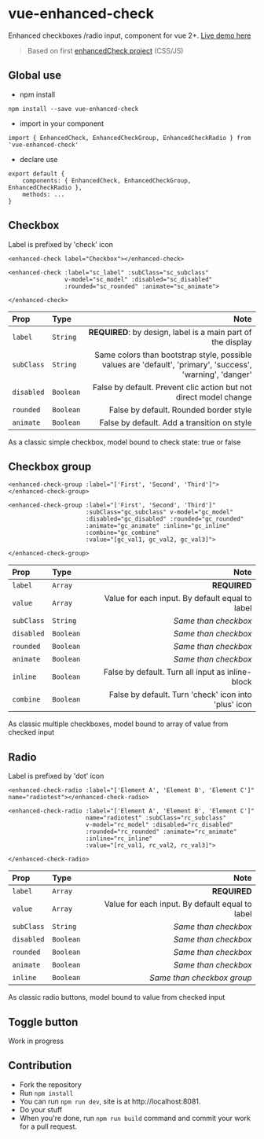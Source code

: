 # vue-enhanced-check

Enhanced checkboxes /radio input, component for vue 2+.
[Live demo here](https://keiwen.github.io/vue-enhancedCheck/)

> Based on first [enhancedCheck project](https://github.com/Keiwen/enhancedCheck) (CSS/JS)

## Global use
- npm install
```
npm install --save vue-enhanced-check
```
- import in your component
```
import { EnhancedCheck, EnhancedCheckGroup, EnhancedCheckRadio } from 'vue-enhanced-check'
```
- declare use
```
export default {
    components: { EnhancedCheck, EnhancedCheckGroup, EnhancedCheckRadio },
    methods: ...
}
```

## Checkbox
Label is prefixed by 'check' icon
```
<enhanced-check label="Checkbox"></enhanced-check>
```
```
<enhanced-check :label="sc_label" :subClass="sc_subclass"
                v-model="sc_model" :disabled="sc_disabled"
                :rounded="sc_rounded" :animate="sc_animate">

</enhanced-check>
```


| Prop | Type | Note
| :--- | :--- | ---: |
| `label` | `String` | **REQUIRED**: by design, label is a main part of the display |
| `subClass` | `String` | Same colors than bootstrap style, possible values are 'default', 'primary', 'success', 'warning', 'danger' |
| `disabled` | `Boolean` | False by default. Prevent clic action but not direct model change |
| `rounded` | `Boolean` | False by default. Rounded border style |
| `animate` | `Boolean` | False by default. Add a transition on style |

As a classic simple checkbox, model bound to check state: true or false


## Checkbox group
```
<enhanced-check-group :label="['First', 'Second', 'Third']"></enhanced-check-group>
```
```
<enhanced-check-group :label="['First', 'Second', 'Third']"
                      :subClass="gc_subclass" v-model="gc_model"
                      :disabled="gc_disabled" :rounded="gc_rounded"
                      :animate="gc_animate" :inline="gc_inline"
                      :combine="gc_combine"
                      :value="[gc_val1, gc_val2, gc_val3]">
    
</enhanced-check-group>
```


| Prop | Type | Note
| :--- | :--- | ---: |
| `label` | `Array` | **REQUIRED** |
| `value` | `Array` | Value for each input. By default equal to label |
| `subClass` | `String` | *Same than checkbox* |
| `disabled` | `Boolean` | *Same than checkbox* |
| `rounded` | `Boolean` | *Same than checkbox* |
| `animate` | `Boolean` | *Same than checkbox* |
| `inline` | `Boolean` | False by default. Turn all input as inline-block |
| `combine` | `Boolean` | False by default. Turn 'check' icon into 'plus' icon |

As classic multiple checkboxes, model bound to array of value from checked input


## Radio
Label is prefixed by 'dot' icon
```
<enhanced-check-radio :label="['Element A', 'Element B', 'Element C']" name="radiotest"></enhanced-check-radio>
```
```
<enhanced-check-radio :label="['Element A', 'Element B', 'Element C']"
                      name="radiotest" :subClass="rc_subclass"
                      v-model="rc_model" :disabled="rc_disabled"
                      :rounded="rc_rounded" :animate="rc_animate"
                      :inline="rc_inline"
                      :value="[rc_val1, rc_val2, rc_val3]">

</enhanced-check-radio>
```


| Prop | Type | Note
| :--- | :--- | ---: |
| `label` | `Array` | **REQUIRED** |
| `value` | `Array` | Value for each input. By default equal to label |
| `subClass` | `String` | *Same than checkbox* |
| `disabled` | `Boolean` | *Same than checkbox* |
| `rounded` | `Boolean` | *Same than checkbox* |
| `animate` | `Boolean` | *Same than checkbox* |
| `inline` | `Boolean` | *Same than checkbox group* |

As classic radio buttons, model bound to value from checked input

## Toggle button
Work in progress

## Contribution
- Fork the repository
- Run `npm install`
- You can run `npm run dev`, site is at http://localhost:8081.
- Do your stuff
- When you're done, run `npm run build` command and commit your work for a pull request.


